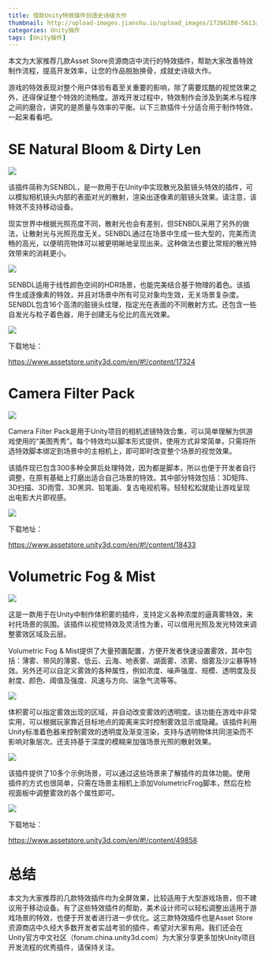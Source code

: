 ```yaml
---
title: 借助Unity特效插件创造史诗级大作
thumbnail: http://upload-images.jianshu.io/upload_images/17266280-5613a009501c4591.png?imageMogr2/auto-orient/strip%7CimageView2/2/w/1240
categories: Unity插件
tags: [Unity插件]
---
```


本文为大家推荐几款Asset Store资源商店中流行的特效插件，帮助大家改善特效制作流程，提高开发效率，让您的作品脱胎换骨，成就史诗级大作。

游戏的特效表现对整个用户体验有着至关重要的影响，除了需要炫酷的视觉效果之外，还得保证整个特效的流畅度。游戏开发过程中，特效制作会涉及到美术与程序之间的磨合，讲究的是质量与效率的平衡。以下三款插件十分适合用于制作特效，一起来看看吧。

# SE Natural Bloom & Dirty Len

  

![](http://upload-images.jianshu.io/upload_images/17266280-5613a009501c4591.png?imageMogr2/auto-orient/strip%7CimageView2/2/w/1240)  

该插件简称为SENBDL，是一款用于在Unity中实现散光及脏镜头特效的插件，可以模拟相机镜头内部的表面对光的散射，渲染出逐像素的脏镜头效果。请注意，该特效不支持移动设备。

  

现实世界中根据光照亮度不同，散射光也会有差别，但SENBDL采用了另外的做法，让散射光与光照亮度无关。SENBDL通过在场景中生成一些大型的，完美而流畅的高光，以便明亮物体可以被更明晰地呈现出来。这种做法也要比常规的散光特效带来的消耗更小。

  

![](http://upload-images.jianshu.io/upload_images/17266280-08e204beea1a3fd5.png?imageMogr2/auto-orient/strip%7CimageView2/2/w/1240)  

SENBDL适用于线性颜色空间的HDR场景，也能完美结合基于物理的着色。该插件生成逐像素的特效，并且对场景中所有可见对象均生效，无关场景复杂度。SENBDL包含16个高清的脏镜头纹理，指定光在表面的不同散射方式。还包含一些自发光与粒子着色器，用于创建无与伦比的高光效果。

  

![](http://upload-images.jianshu.io/upload_images/17266280-2faa1b928a2492b4.png?imageMogr2/auto-orient/strip%7CimageView2/2/w/1240)  

下载地址：

https://www.assetstore.unity3d.com/en/#!/content/17324

# Camera Filter Pack

  

![](http://upload-images.jianshu.io/upload_images/17266280-135ae1ebce8dae8c.png?imageMogr2/auto-orient/strip%7CimageView2/2/w/1240)  

Camera Filter
Pack是用于Unity项目的相机滤镜特效合集，可以简单理解为供游戏使用的“美图秀秀”。每个特效均以脚本形式提供，使用方式非常简单，只需将所选特效脚本绑定到场景中的主相机上，即可即时改变整个场景的视觉效果。

  

该插件现已包含300多种全屏后处理特效，因为都是脚本，所以也便于开发者自行调整，在原有基础上打磨出适合自己场景的特效。其中部分特效包括：3D矩阵、3D扫描、3D雨雪、3D黑洞、铅笔画、复古电视机等。轻轻松松就能让游戏呈现出电影大片即视感。

  

![](http://upload-images.jianshu.io/upload_images/17266280-9a8ccfb2e0b9ed88.png?imageMogr2/auto-orient/strip%7CimageView2/2/w/1240)  

下载地址：

https://www.assetstore.unity3d.com/en/#!/content/18433

# Volumetric Fog & Mist

  

![](http://upload-images.jianshu.io/upload_images/17266280-3b2711b83613cfff.png?imageMogr2/auto-orient/strip%7CimageView2/2/w/1240)  

这是一款用于在Unity中制作体积雾的插件，支持定义各种浓度的逼真雾特效，来衬托场景的氛围。该插件以视觉特效及灵活性为重，可以借用光照及发光特效来调整雾效区域及云层。

  

Volumetric Fog &
Mist提供了大量预置配置，方便开发者快速设置雾效，其中包括：薄雾、带风的薄雾、低云、云海、地表雾、湖面雾、浓雾、烟雾及沙尘暴等特效。另外还可以自定义雾效的各种属性，例如浓度、噪声强度、规模、透明度及反射度、颜色、阈值及强度、风速与方向、湍急气流等等。

  

![](http://upload-images.jianshu.io/upload_images/17266280-bf9a166087580335.png?imageMogr2/auto-orient/strip%7CimageView2/2/w/1240)  

体积雾可以指定雾效出现的区域，并自动改变雾效的透明度。该功能在游戏中非常实用，可以根据玩家靠近目标地点的距离来实时控制雾效显示或隐藏。该插件利用Unity标准着色器来控制雾效的透明度及渐变渲染，支持与透明物体共同渲染而不影响对象层次。还支持基于深度的模糊来加强场景光照的散射效果。

  

![](http://upload-images.jianshu.io/upload_images/17266280-c9cfa289b341dda2.png?imageMogr2/auto-orient/strip%7CimageView2/2/w/1240)  

该插件提供了10多个示例场景，可以通过这些场景来了解插件的具体功能。使用插件的方式也很简单，只需在场景主相机上添加VolumetricFrog脚本，然后在检视面板中调整雾效的各个属性即可。

  

![](http://upload-images.jianshu.io/upload_images/17266280-bb4a81c276a99045.png?imageMogr2/auto-orient/strip%7CimageView2/2/w/1240)  

下载地址：

https://www.assetstore.unity3d.com/en/#!/content/49858

  

# 总结

本文为大家推荐的几款特效插件均为全屏效果，比较适用于大型游戏场景，但不建议用于移动设备。有了这些特效插件的帮助，美术设计师可以轻松调整出适用于游戏场景的特效，也便于开发者进行进一步优化。这三款特效插件也是Asset
Store资源商店中久经大多数开发者实战考验的插件，希望对大家有用。我们还会在Unity官方中文社区（forum.china.unity3d.com）为大家分享更多加快Unity项目开发流程的优秀插件，请保持关注。

